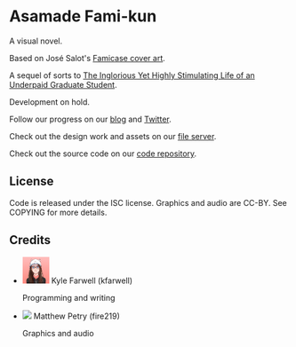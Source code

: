 Asamade Fami-kun
================
A visual novel.

Based on José Salot's
[Famicase cover art](http://famicase.com/16/softs/18.html).

A sequel of sorts to
[The Inglorious Yet Highly Stimulating Life of an Underpaid Graduate Student](/tiyhsloaugs/).

<!-- Development ongoing. Join our [chatroom](https://gelato.krourke.org/) to help out. -->
Development on hold.

Follow our progress on our [blog](/blog/) and
[Twitter](https://twitter.com/gelato_labs).

Check out the design work and assets on our
[file server](https://files.gelatolabs.xyz/index.php/s/RJsT6KAXSHp8kcV).

Check out the source code on our
[code repository](https://git.gelatolabs.xyz/gelato/fami-kun).

License
-------
Code is released under the ISC license. Graphics and audio are CC-BY. See
COPYING for more details.
                
Credits
-------
<ul class="collection">
  <li class="collection-item avatar">
    <img src="/img/kfarwell.png" class="avatar-img">
    <span class="title">Kyle Farwell (kfarwell)</span>
    <p>Programming and writing</p>
    <a href="https://kfarwell.org/" class="secondary-content"><i class="mdi mdi-web"></i></a>
  </li>
  <li class="collection-item avatar">
    <img src="/img/fire219.png" class="avatar-img">
    <span class="title">Matthew Petry (fire219)</span>
    <p>Graphics and audio</p>
    <a href="https://matthew.petrys.net/" class="secondary-content"><i class="mdi mdi-web"></i></a>
  </li>
</ul>
